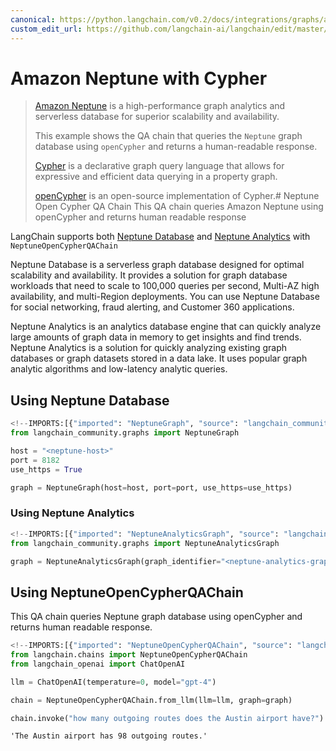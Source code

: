 ```yaml
---
canonical: https://python.langchain.com/v0.2/docs/integrations/graphs/amazon_neptune_open_cypher/
custom_edit_url: https://github.com/langchain-ai/langchain/edit/master/docs/docs/integrations/graphs/amazon_neptune_open_cypher.ipynb
---
```


# Amazon Neptune with Cypher

> [Amazon Neptune](https://aws.amazon.com/neptune/) is a high-performance graph analytics and serverless database for superior scalability and availability.
> 
> This example shows the QA chain that queries the `Neptune` graph database using `openCypher` and returns a human-readable response.
> 
> [Cypher](https://en.wikipedia.org/wiki/Cypher_(query_language)) is a declarative graph query language that allows for expressive and efficient data querying in a property graph.
> 
> [openCypher](https://opencypher.org/) is an open-source implementation of Cypher.# Neptune Open Cypher QA Chain
This QA chain queries Amazon Neptune using openCypher and returns human readable response

LangChain supports both [Neptune Database](https://docs.aws.amazon.com/neptune/latest/userguide/intro.html) and [Neptune Analytics](https://docs.aws.amazon.com/neptune-analytics/latest/userguide/what-is-neptune-analytics.html) with `NeptuneOpenCypherQAChain` 

Neptune Database is a serverless graph database designed for optimal scalability and availability. It provides a solution for graph database workloads that need to scale to 100,000 queries per second, Multi-AZ high availability, and multi-Region deployments. You can use Neptune Database for social networking, fraud alerting, and Customer 360 applications.

Neptune Analytics is an analytics database engine that can quickly analyze large amounts of graph data in memory to get insights and find trends. Neptune Analytics is a solution for quickly analyzing existing graph databases or graph datasets stored in a data lake. It uses popular graph analytic algorithms and low-latency analytic queries.

## Using Neptune Database

```python
<!--IMPORTS:[{"imported": "NeptuneGraph", "source": "langchain_community.graphs", "docs": "https://api.python.langchain.com/en/latest/graphs/langchain_community.graphs.neptune_graph.NeptuneGraph.html", "title": "Amazon Neptune with Cypher"}]-->
from langchain_community.graphs import NeptuneGraph

host = "<neptune-host>"
port = 8182
use_https = True

graph = NeptuneGraph(host=host, port=port, use_https=use_https)
```

### Using Neptune Analytics

```python
<!--IMPORTS:[{"imported": "NeptuneAnalyticsGraph", "source": "langchain_community.graphs", "docs": "https://api.python.langchain.com/en/latest/graphs/langchain_community.graphs.neptune_graph.NeptuneAnalyticsGraph.html", "title": "Amazon Neptune with Cypher"}]-->
from langchain_community.graphs import NeptuneAnalyticsGraph

graph = NeptuneAnalyticsGraph(graph_identifier="<neptune-analytics-graph-id>")
```

## Using NeptuneOpenCypherQAChain

This QA chain queries Neptune graph database using openCypher and returns human readable response.

```python
<!--IMPORTS:[{"imported": "NeptuneOpenCypherQAChain", "source": "langchain.chains", "docs": "https://api.python.langchain.com/en/latest/chains/langchain_community.chains.graph_qa.neptune_cypher.NeptuneOpenCypherQAChain.html", "title": "Amazon Neptune with Cypher"}, {"imported": "ChatOpenAI", "source": "langchain_openai", "docs": "https://api.python.langchain.com/en/latest/chat_models/langchain_openai.chat_models.base.ChatOpenAI.html", "title": "Amazon Neptune with Cypher"}]-->
from langchain.chains import NeptuneOpenCypherQAChain
from langchain_openai import ChatOpenAI

llm = ChatOpenAI(temperature=0, model="gpt-4")

chain = NeptuneOpenCypherQAChain.from_llm(llm=llm, graph=graph)

chain.invoke("how many outgoing routes does the Austin airport have?")
```

```output
'The Austin airport has 98 outgoing routes.'
```